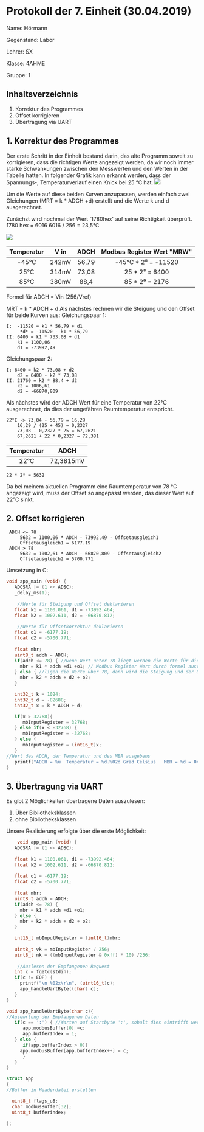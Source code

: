  # Protokoll der 7. Einheit (30.04.2019)
  Name: Hörmann
  
  Gegenstand: Labor
  
  Lehrer: SX
  
  Klasse: 4AHME
  
  Gruppe: 1
  ## Inhaltsverzeichnis

 1. Korrektur des Programmes
 2. Offset korrigieren
 3. Übertragung via UART
 
 
## 1. Korrektur des Programmes
Der erste Schritt in der Einheit bestand darin, das alte Programm soweit zu korrigieren, dass die richtigen Werte angezeigt werden, da wir noch immer starke Schwankungen zwischen den Messwerten und den Werten in der Tabelle hatten. In folgender Grafik kann erkannt werden, dass der Spannungs-, Temperaturverlauf einen Knick bei 25 °C hat.
![](https://github.com/HTLMechatronics/m15-la1-sx/blob/hoestm15/hoestm15/Images/tabelle.png)

Um die Werte auf diese beiden Kurven anzupassen, werden einfach zwei Gleichungen (MRT = k * ADCH +d) erstellt und die Werte k und d ausgerechnet.  

Zunächst wird nochmal der Wert '1780hex' auf seine Richtigkeit überprüft. 
1780 hex = 6016
6016 / 256 = 23,5°C

![](https://github.com/HTLMechatronics/m15-la1-sx/blob/hoestm15/hoestm15/Images/23%2C5CelsiusSVG.svg)

| Temperatur | V in | ADCH | Modbus Register Wert "MRW" |
|:-------------:|:-----:|:--------:|:-------------------:|
|-45°C|242mV|56,79|-45°C * 2⁸ = -11520|
|25°C|314mV|73,08|25 * 2⁸ = 6400|
|85°C|380mV|88,4|85 * 2⁸ = 2176|

Formel für ADCH = Vin (256/Vref)
 
 MRT = k * ADCH + d
 Als nächstes rechnen wir die Steigung  und den Offset für beide Kurven aus:
	Gleichungspaar 1:
	
	I:  -11520 = k1 * 56,79 + d1 
		 *d* = -11520 - k1 * 56,79
	II: 6400 = k1 * 733,08 + d1
		k1 = 1100,06
		d1 = -73992,49
Gleichungspaar 2:

	I: 6400 = k2 * 73,08 + d2
		d2 = 6400 - k2 * 73,08
	II: 21760 = k2 * 88,4 + d2
		k2 = 1006,61 
		d2 = -66870,809

Als nächstes wird der ADCH Wert für eine Temperatur von 22°C ausgerechnet, da dies der ungefähren Raumtemperatur entspricht. 

	22°C -> 73,04 - 56,79 = 16,29
		16,29 / (25 + 45) = 0,2327
		73,08 - 0,2327 * 25 = 67,2621
		67,2621 + 22 * 0,2327 = 72,381

| Temperatur | ADCH |
|:--------:|:-:|
|22°C|72,3815mV|

	22 * 2⁸ = 5632

Da bei meinem aktuellen Programm eine Raumtemperatur von 78 °C angezeigt wird, muss der Offset so angepasst werden, das dieser Wert auf 22°C sinkt.
		
## 2. Offset korrigieren
 
	 ADCH <= 78 
		 5632 = 1100,06 * ADCH - 73992,49 - Offsetausgleich1
		 Offsetausgleich1 = 6177.19
	 ADCH > 78 
		 5632 = 1002,61 * ADCH - 66870,809 - Offsetausgleich2 
		 Offsetausgleich2 = 5700.771

Umsetzung in C:

```C
void app_main (void) {
   ADCSRA |= (1 << ADSC);
   _delay_ms(1);
   
    //Werte für Steigung und Offset deklarieren
   float k1 = 1100.061, d1 = -73992.464; 
   float k2 = 1002.611, d2 = -66870.812;
   
    //Werte für Offsetkorrektur deklarieren
   float o1 = -6177.19;
   float o2 = -5700.771;
   
   float mbr; 
   uint8_t adch = ADCH;
   if(adch <= 78) { //wenn Wert unter 78 liegt werden die Werte für die untere kurve genommen
     mbr = k1 * adch +d1 +o1; // Modbus Register Wert durch formel ausrechen 
   } else { //ligen die Werte über 78, dann wird die Steigung und der Offset der oberen Kurve genommen.
     mbr = k2 * adch + d2 + o2;
   }

   int32_t k = 1024;
   int32_t d = -82688;
   int32_t x = k * ADCH + d;

   if(x > 32768){
      mbInputRegister = 32768;
   } else if(x < -32768) {
      mbInputRegister = -32768;
   } else {
      mbInputRegister = (int16_t)x;
   }
//Wert des ADCH, der Temperatur und des MBR ausgebens
   printf("ADCH = %u  Temperatur = %d.%02d Grad Celsius   MBR = %d = 0x%d\r", ADCH, vk, nk, mbInputRegister, mbInputRegister);
}
```



## 3. Übertragung via UART

Es gibt 2 Möglichkeiten übertragene Daten auszulesen:

 1. Über Bibliotheksklassen
 2. ohne Bibliotheksklassen

Unsere Realisierung erfolgte über die erste Möglichkeit:
	
```C
	void app_main (void) {
   ADCSRA |= (1 << ADSC);  
   
   float k1 = 1100.061, d1 = -73992.464;
   float k2 = 1002.611, d2 = -66870.812;
   
   float o1 = -6177.19;
   float o2 = -5700.771;
   
   float mbr;
   uint8_t adch = ADCH;
   if(adch <= 78) {
     mbr = k1 * adch +d1 +o1;
   } else {
     mbr = k2 * adch + d2 + o2;
   }

   int16_t mbInputRegister = (int16_t)mbr;
   
   uint8_t vk = mbInputRegister / 256;
   uint8_t nk = ((mbInputRegister & 0xff) * 10) /256;
    
    //Auslesen der Empfangenen Request
   int c = fgetc(stdin);
   if(c != EOF) {
     printf("\n %02x\r\n", (uint16_t)c);
     app_handleUartByte((char) c);
   }
}
```

```C
void app_handleUartByte(char c){
//Ausewrtung der Empfangenen Daten
   if(c == ':') { //Warten auf Startbyte ':', sobalt dies eintrifft werden Daten im Buffer gespeichert
      app.modbusBuffer[0] =c; 
      app.bufferIndex = 1;
   } else {
      if(app.bufferIndex > 0){
	 app.modbusBuffer[app.bufferIndex++] = c;
      }
   }
}
```
```C
struct App
{
//Buffer in Headerdatei erstellen

  uint8_t flags_u8;
  char modbusBuffer[32];
  uint8_t bufferindex;
          
};
```
